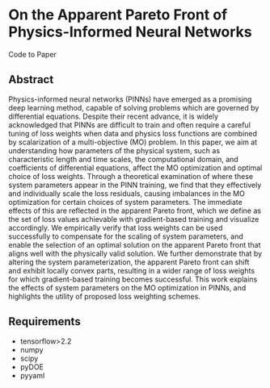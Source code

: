 # On the Apparent Pareto Front of Physics-Informed Neural Networks
Code to Paper

## Abstract
Physics-informed neural networks (PINNs) have emerged as a promising deep learning method, capable of solving problems which are governed by differential equations.
Despite their recent advance, it is widely acknowledged that PINNs are difficult to train and often require a careful tuning of loss weights when data and physics loss functions are combined by scalarization of a multi-objective (MO) problem.
In this paper, we aim at understanding how parameters of the physical system, such as characteristic length and time scales, the computational domain, and coefficients of differential equations, affect the MO optimization and optimal choice of loss weights.
Through a theoretical examination of where these system parameters appear in the PINN training, we find that they effectively and individually scale the loss residuals, causing imbalances in the MO optimization for certain choices of system parameters.
The immediate effects of this are reflected in the apparent Pareto front, which we define as the set of loss values achievable with gradient-based training and visualize accordingly.
We empirically verify that loss weights can be used successfully to compensate for the scaling of system parameters, and enable the selection of an optimal solution on the apparent Pareto front that aligns well with the physically valid solution.
We further demonstrate that by altering the system parameterization, the apparent Pareto front can shift and exhibit locally convex parts, resulting in a wider range of loss weights for which gradient-based training becomes successful. 
This work explains the effects of system parameters on the MO optimization in PINNs, and highlights the utility of proposed loss weighting schemes.


## Requirements
- tensorflow>2.2
- numpy
- scipy
- pyDOE
- pyyaml
